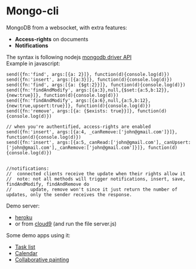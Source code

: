 Mongo-cli
======================

MongoDB from a websocket, with extra features:
 - **Access-rights** on documents
 - **Notifications**

The syntax is following nodejs [mongodb driver API](http://mongodb.github.io/node-mongodb-native/api-generated/collection.html)  
Example in javascript:

    send({fn:'find', args:[{a: 2}]}, function(d){console.log(d)})
    send({fn:'insert', args:[{a:3}]}, function(d){console.log(d)})
    send({fn:'find', args:[{a: {$gt:2}}]}, function(d){console.log(d)})
    send({fn:'findAndModify', args:[{a:3},null,{$set:{a:5,b:12}},{new:true}]}, function(d){console.log(d)})
    send({fn:'findAndModify', args:[{a:6},null,{a:5,b:12},{new:true,upsert:true}]}, function(d){console.log(d)})
    send({fn:'remove', args:[{a: {$exists: true}}]}, function(d){console.log(d)})

    // when you're authentified, access-rights are enabled
    send({fn:'insert', args:[{a:4, _canRemove:['john@gmail.com']}]}, function(d){console.log(d)})
    send({fn:'insert', args:[{a:5,_canRead:['john@gmail.com'],_canUpsert:['john@gmail.com'],_canRemove:['john@gmail.com']}]}, function(d){console.log(d)})


    //notifications:
    //  connected clients receive the update when their rights allow it
    //  note: not all methods will trigger notifications, insert, save, findAndModify, findAndRemove do
    //       update, remove won't since it just return the number of updates, only the sender receives the response.

Demo server:
 - [heroku](http://mongo-cli-nodejs.herokuapp.com/)
 - or from [cloud9](https://c9.io/cytr/mongo-cli-nodejs) (and run the file server.js)

Some demo apps using it:
 - [Task list](http://jsbin.com/EduGeZE/latest)
 - [Calendar](http://jsbin.com/UmUbipa/latest)
 - [Collaborative painting](http://jsbin.com/afiMEWa/latest)